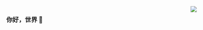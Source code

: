 <img align="right" src="https://github-readme-stats.vercel.app/api?username=Hicbik&show_icons=true&icon_color=CE1D2D&text_color=718096&bg_color=ffffff&hide_title=true" />

### 你好，世界 👋
